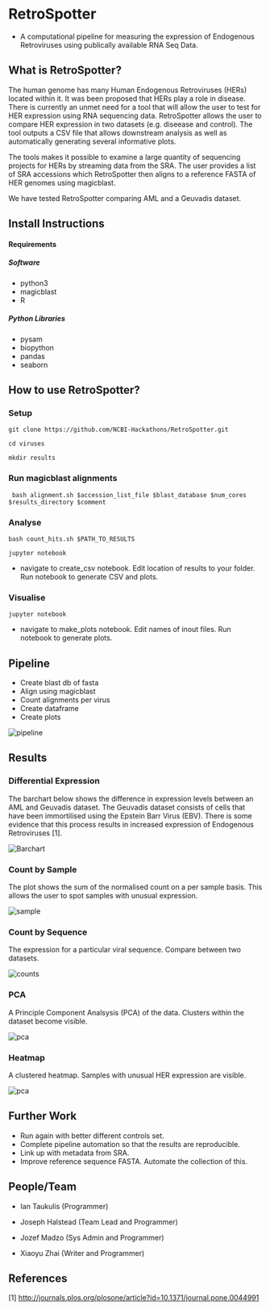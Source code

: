 # RetroSpotter

* A computational pipeline for measuring the expression of Endogenous Retroviruses using publically available RNA Seq Data.


## What is RetroSpotter?

The human genome has many Human Endogenous Retroviruses (HERs) located within it. It was been proposed that HERs play a role in disease. There is currently an unmet need for a tool that will allow the user to test for HER expression using RNA sequencing data. RetroSpotter allows the user to compare HER expression in two datasets (e.g. diseease and control). The tool outputs a CSV file that allows downstream analysis as well as automatically generating several informative plots.


The tools makes it possible to examine a large quantity of sequencing projects for HERs by streaming data from the SRA. The user provides a list of SRA accessions which RetroSpotter then aligns to a reference FASTA of HER genomes using magicblast.

We have tested RetroSpotter comparing AML and a Geuvadis dataset.


## Install Instructions


#### Requirements


##### Software

* python3
* magicblast
* R

##### Python Libraries

* pysam
* biopython
* pandas
* seaborn

## How to use RetroSpotter?

### Setup

``` git clone https://github.com/NCBI-Hackathons/RetroSpotter.git ```

``` cd viruses ```

``` mkdir results ```

### Run magicblast alignments

```  bash alignment.sh $accession_list_file $blast_database $num_cores $results_directory $comment ```

### Analyse

``` bash count_hits.sh $PATH_TO_RESULTS ``` 

``` jupyter notebook ```

* navigate to create_csv notebook. Edit location of results to your folder. Run notebook to generate CSV and plots.

### Visualise

``` jupyter notebook ```

* navigate to make_plots notebook. Edit names of inout files. Run notebook to generate plots.


## Pipeline

* Create blast db of fasta
* Align using magicblast
* Count alignments per virus
* Create dataframe
* Create plots

![pipeline](https://github.com/NCBI-Hackathons/RetroSpotter/blob/joseph/figs/pipelineday3.png)


## Results

### Differential Expression

The barchart below shows the difference in expression levels between an AML and Geuvadis dataset. The Geuvadis dataset consists of cells that have been immortilised using the Epstein Barr Virus (EBV). There is some evidence that this process results in increased expression of Endogenous Retroviruses [1]. 

![Barchart](https://github.com/NCBI-Hackathons/RetroSpotter/blob/joseph/figs/bar.png)

### Count by Sample

The plot shows the sum of the normalised count on a per sample basis. This allows the user to spot samples with unusual expression.

![sample](https://github.com/NCBI-Hackathons/RetroSpotter/blob/master/figs/count_by_sample.png)

### Count by Sequence

The expression for a particular viral sequence. Compare between two datasets.

![counts](figs/average_expression_by_seq.png)

### PCA

A Principle Component Analsysis (PCA) of the data. Clusters within the dataset become visible.

![pca](https://github.com/NCBI-Hackathons/RetroSpotter/blob/master/figs/pca3d.png)

### Heatmap

A clustered heatmap. Samples with unusual HER expression are visible.

![pca](https://github.com/NCBI-Hackathons/RetroSpotter/blob/master/figs/heatmap.png)


## Further Work

* Run again with better different controls set.
* Complete pipeline automation so that the results are reproducible.
* Link up with metadata from SRA.
* Improve reference sequence FASTA. Automate the collection of this.


## People/Team

* Ian Taukulis (Programmer)

* Joseph Halstead (Team Lead and Programmer)

* Jozef Madzo (Sys Admin and Programmer)

* Xiaoyu Zhai (Writer and Programmer)



## References

[1] http://journals.plos.org/plosone/article?id=10.1371/journal.pone.0044991
